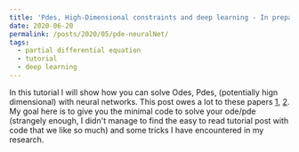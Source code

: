 ```yaml
---
title: 'Pdes, High-Dimensional constraints and deep learning - In preparation !'
date: 2020-06-20
permalink: /posts/2020/05/pde-neuralNet/
tags:
  - partial differential equation 
  - tutorial
  - deep learning
---
```


In this tutorial I will show how you can solve Odes, Pdes, (potentially hign dimensional) with neural networks. This post owes a lot to these papers [1](https://arxiv.org/abs/1708.07469), [2](https://arxiv.org/pdf/2004.01806.pdf). 
My goal here is to give you the minimal code to solve your ode/pde (strangely enough, I didn't manage to find the easy to read tutorial post with code that we like so much) and some tricks I have encountered in my research. 
